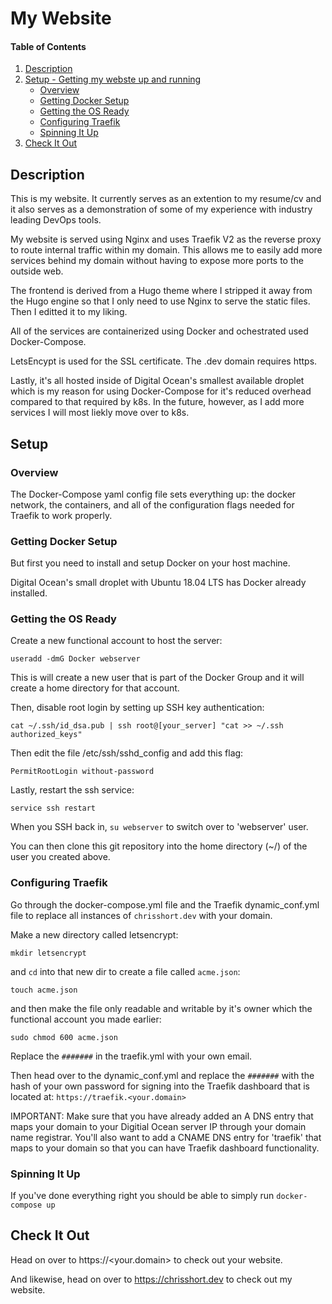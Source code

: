# My Website

#### Table of Contents

1. [Description](#description)
2. [Setup - Getting my webste up and running](#setup)
    - [Overview](#overview)
    - [Getting Docker Setup](#getting-docker-setup)
    - [Getting the OS Ready](#getting-the-os-ready)
    - [Configuring Traefik](#configuring-traefik)
    - [Spinning It Up](#spinning-it-up)
3. [Check It Out](#check-it-out)

## Description

This is my website. It currently serves as an extention to my resume/cv and it also serves as a demonstration of some of my experience with industry leading DevOps tools. 

My website is served using Nginx and uses Traefik V2 as the reverse proxy to route internal traffic within my domain. This allows me to easily add more services behind my domain without having to expose more ports to the outside web. 

The frontend is derived from a Hugo theme where I stripped it away from the Hugo engine so that I only need to use Nginx to serve the static files. Then I editted it to my liking.

All of the services are containerized using Docker and ochestrated used Docker-Compose.

LetsEncypt is used for the SSL certificate. The .dev domain requires https.

Lastly, it's all hosted inside of Digital Ocean's smallest available droplet which is my reason for using Docker-Compose for it's reduced overhead compared to that required by k8s. In the future, however, as I add more services I will most liekly move over to k8s.

## Setup

### Overview

The Docker-Compose yaml config file sets everything up: the docker network, the containers, and all of the configuration flags needed for Traefik to work properly.

### Getting Docker Setup

But first you need to install and setup Docker on your host machine.

Digital Ocean's small droplet with Ubuntu 18.04 LTS has Docker already installed.

### Getting the OS Ready

Create a new functional account to host the server:

```
useradd -dmG Docker webserver
```
This is will create a new user that is part of the Docker Group and it will create a home directory for that account.


Then, disable root login by setting up SSH key authentication:

```
cat ~/.ssh/id_dsa.pub | ssh root@[your_server] "cat >> ~/.ssh authorized_keys"
```

Then edit the file /etc/ssh/sshd_config and add this flag:
```
PermitRootLogin without-password
```

Lastly, restart the ssh service:
```
service ssh restart
```

When you SSH back in, `su webserver` to switch over to 'webserver' user.

You can then clone this git repository into the home directory (~/) of the user you created above.

### Configuring Traefik

Go through the docker-compose.yml file and the Traefik dynamic_conf.yml file to replace all instances of `chrisshort.dev` with your domain.

Make a new directory called letsencrypt:
```
mkdir letsencrypt
```
and `cd` into that new dir to create a file called `acme.json`:
```
touch acme.json
```
and then make the file only readable and writable by it's owner which the functional account you made earlier:
```
sudo chmod 600 acme.json
```

Replace the `#######` in the traefik.yml with your own email.

Then head over to the dynamic_conf.yml and replace the `#######` with the hash of your own password for signing into the Traefik dashboard that is located at: `https://traefik.<your.domain>`

IMPORTANT: Make sure that you have already added an A DNS entry that maps your domain to your Digitial Ocean server IP through your domain name registrar. You'll also want to add a CNAME DNS entry for 'traefik' that maps to your domain so that you can have Traefik dashboard functionality.

### Spinning It Up

If you've done everything right you should be able to simply run `docker-compose up`


## Check It Out

Head on over to https://<your.domain> to check out your website.


And likewise, head on over to https://chrisshort.dev to check out my website.



